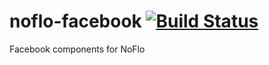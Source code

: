 # noflo-facebook [![Build Status](https://secure.travis-ci.org/noflo/noflo-facebook.png?branch=master)](http://travis-ci.org/noflo/noflo-facebook)

Facebook components for NoFlo
